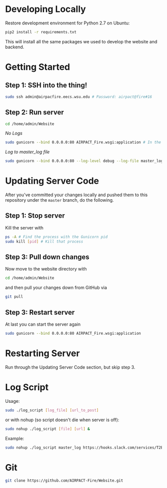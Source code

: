 
# Developing Locally

Restore development environment for Python 2.7 on Ubuntu:

```bash
pip2 install -r requirements.txt
```

This will install all the same packages we used to develop the website and
backend.

# Getting Started

## Step 1: SSH into the thing!

```bash
sudo ssh admin@airpacfire.eecs.wsu.edu # Password: airpact@fire#16
```

## Step 2: Run server

```bash
cd /home/admin/Website
```

*No Logs*
```bash
sudo gunicorn --bind 0.0.0.0:80 AIRPACT_Fire.wsgi:application # In the same directory as `manage.py`
```

*Log to master_log file*
```bash
sudo gunicorn --bind 0.0.0.0:80 --log-level debug --log-file master_log AIRPACT_Fire.wsgi:application
```

# Updating Server Code

After you've committed your changes locally and pushed them to this repository
under the `master` branch, do the following.

## Step 1: Stop server

Kill the server with

```bash
ps -A # Find the process with the Gunicorn pid
sudo kill [pid] # Kill that process
```

## Step 3: Pull down changes

Now move to the website directory with

```bash
cd /home/admin/Website
```

and then pull your changes down from GitHub via

```bash
git pull
```

## Step 3: Restart server

At last you can start the server again

```bash
sudo gunicorn --bind 0.0.0.0:80 AIRPACT_Fire.wsgi:application
```

# Restarting Server

Run through the Updating Server Code section, but skip step 3.

# Log Script

Usage:

```bash
sudo ./log_script [log_file] [url_to_post]
```

or with nohup (so script doesn't die when server is off):

```bash
sudo nohup ./log_script [file] [url] &
```

Example:

```bash
sudo nohup ./log_script master_log https://hooks.slack.com/services/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 &
```

# Git
```bash
git clone https://github.com/AIRPACT-Fire/Website.git
```

